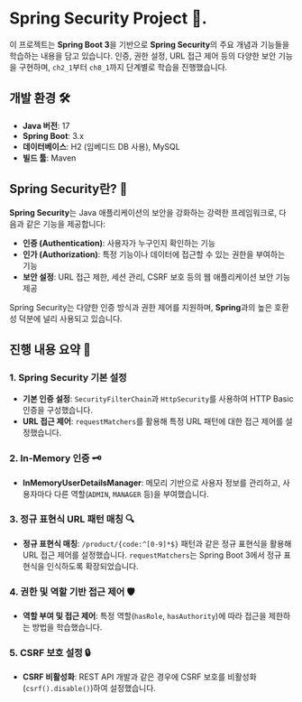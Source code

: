 # Spring Security Project 🚀.

이 프로젝트는 **Spring Boot 3**을 기반으로 **Spring Security**의 주요 개념과 기능들을 학습하는 내용을 담고 있습니다. 인증, 권한 설정, URL 접근 제어 등의 다양한 보안 기능을 구현하며, `ch2_1`부터 `ch8_1`까지 단계별로 학습을 진행했습니다.

## 개발 환경 🛠️
- **Java 버전**: 17
- **Spring Boot**: 3.x
- **데이터베이스**: H2 (임베디드 DB 사용), MySQL
- **빌드 툴**: Maven

## Spring Security란? 🔐

**Spring Security**는 Java 애플리케이션의 보안을 강화하는 강력한 프레임워크로, 다음과 같은 기능을 제공합니다:
- **인증 (Authentication)**: 사용자가 누구인지 확인하는 기능
- **인가 (Authorization)**: 특정 기능이나 데이터에 접근할 수 있는 권한을 부여하는 기능
- **보안 설정**: URL 접근 제한, 세션 관리, CSRF 보호 등의 웹 애플리케이션 보안 기능 제공

Spring Security는 다양한 인증 방식과 권한 제어를 지원하며, **Spring**과의 높은 호환성 덕분에 널리 사용되고 있습니다.

## 진행 내용 요약 📘

### 1. Spring Security 기본 설정
- **기본 인증 설정**: `SecurityFilterChain`과 `HttpSecurity`를 사용하여 HTTP Basic 인증을 구성했습니다.
- **URL 접근 제어**: `requestMatchers`를 활용해 특정 URL 패턴에 대한 접근 제어를 설정했습니다.

### 2. In-Memory 인증 🗝️
- **InMemoryUserDetailsManager**: 메모리 기반으로 사용자 정보를 관리하고, 사용자마다 다른 역할(`ADMIN`, `MANAGER` 등)을 부여했습니다.

### 3. 정규 표현식 URL 패턴 매칭 🔍
- **정규 표현식 매칭**: `/product/{code:^[0-9]*$}` 패턴과 같은 정규 표현식을 활용해 URL 접근 제어를 설정했습니다. `requestMatchers`는 Spring Boot 3에서 정규 표현식을 인식하도록 확장되었습니다.

### 4. 권한 및 역할 기반 접근 제어 🛡️
- **역할 부여 및 접근 제어**: 특정 역할(`hasRole`, `hasAuthority`)에 따라 접근을 제한하는 방법을 학습했습니다.

### 5. CSRF 보호 설정 🔒
- **CSRF 비활성화**: REST API 개발과 같은 경우에 CSRF 보호를 비활성화(`csrf().disable()`)하여 설정했습니다.
